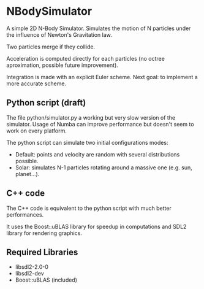 # NBodySimulator
A simple 2D N-Body Simulator. Simulates the motion of N particles under the influence of Newton's Gravitation law.

Two particles merge if they collide.

Acceleration is computed directly for each particles (no octree aproximation, possible future improvement).

Integration is made with an explicit Euler scheme. Next goal: to implement a more accurate scheme.

## Python script (draft)
The file python/simulator.py a working but very slow version of the simulator. Usage of Numba can improve performance but doesn't seem to work on every platform. 

The python script can simulate two initial configurations modes:

- Default: points and velocity are random with several distributions possible.
- Solar: simulates N-1 particles rotating around a massive one (e.g. sun, planet...).

## C++ code
The C++ code is equivalent to the python script with much better performances.

It uses the Boost::uBLAS library for speedup in computations and SDL2 library for rendering graphics.

## Required Libraries
- libsdl2-2.0-0
- libsdl2-dev
- Boost::uBLAS (included)
